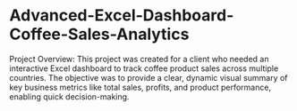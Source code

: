 # Advanced-Excel-Dashboard-Coffee-Sales-Analytics
Project Overview: This project was created for a client who needed an interactive Excel dashboard to track coffee product sales across multiple countries. The objective was to provide a clear, dynamic visual summary of key business metrics like total sales, profits, and product performance, enabling quick decision-making.
